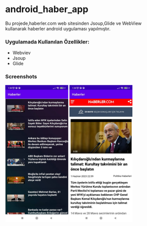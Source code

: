 # android_haber_app
<p> 
Bu projede,haberler.com web sitesinden Jsoup,Glide ve WebView kullanarak haberler android uygulaması yapılmıştır. 
              
### Uygulamada Kullanılan Özellikler:
                    

* Webviev
* Jsoup
* Glide  
 

</p>

### Screenshots
<p>
<a href="https://github.com/BunyaminKiremit/android_haber_app/blob/main/images/1.jpeg" target="_blank">
<img src="https://github.com/BunyaminKiremit/android_haber_app/blob/main/images/1.jpeg" width="200" style="max-width:100%;"></a>
<a href="https://github.com/BunyaminKiremit/android_haber_app/blob/main/images/2.jpeg" target="_blank">
<img src="https://github.com/BunyaminKiremit/android_haber_app/blob/main/images/2.jpeg" width="200" style="max-width:100%;"></a>
</p>

